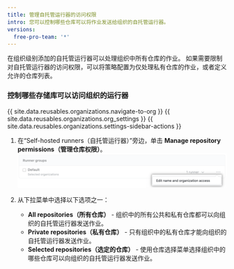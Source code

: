 ```yaml
---
title: 管理自托管运行器的访问权限
intro: 您可以控制哪些仓库可以将作业发送给组织的自托管运行器。
versions:
  free-pro-team: '*'
---
```


在组织级别添加的自托管运行器可以处理组织中所有仓库的作业。 如果需要限制对自托管运行器的访问权限，可以将策略配置为仅处理私有仓库的作业，或者定义允许的仓库列表。

### 控制哪些存储库可以访问组织的运行器

{{ site.data.reusables.organizations.navigate-to-org }}
{{ site.data.reusables.organizations.org_settings }}
{{ site.data.reusables.organizations.settings-sidebar-actions }}
1. 在“Self-hosted runners（自托管运行器）”旁边，单击 **Manage repository permissions（管理仓库权限）**。 ![管理仓库权限](/assets/images/help/settings/actions-runner-manage-permissions.png)

1. 从下拉菜单中选择以下选项之一：

   * **All repositories（所有仓库）** - 组织中的所有公共和私有仓库都可以向组织的自托管运行器发送作业。
   * **Private repositories（私有仓库）** - 只有组织中的私有仓库才能向组织的自托管运行器发送作业。
   * **Selected repositories（选定的仓库）** - 使用仓库选择菜单选择组织中的哪些仓库可以向组织的自托管运行器发送作业。
